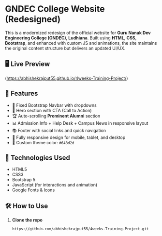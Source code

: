 # GNDEC College Website (Redesigned)

This is a modernized redesign of the official website for **Guru Nanak Dev Engineering College (GNDEC), Ludhiana**. Built using **HTML**, **CSS**, **Bootstrap**, and enhanced with custom JS and animations, the site maintains the original content structure but delivers an updated UI/UX.

## 🖥️ Live Preview
(https://abhishekrajput55.github.io/4weeks-Training-Project/)

## 🎯 Features

- 📌 Fixed Bootstrap Navbar with dropdowns
- 🎯 Hero section with CTA (Call to Action)
- 🏆 Auto-scrolling **Prominent Alumni** section
- 📊 Admission Info + Help Desk + Campus News in responsive layout
- 📚 Footer with social links and quick navigation
- 📱 Fully responsive design for mobile, tablet, and desktop
- 🎨 Custom theme color: `#648d2d`

## 🚀 Technologies Used

- HTML5  
- CSS3  
- Bootstrap 5  
- JavaScript (for interactions and animation)  
- Google Fonts & Icons  

## 🛠️ How to Use

1. **Clone the repo**  
   ```bash
   https://github.com/abhishekrajput55/4weeks-Training-Project.git
